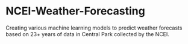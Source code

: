 # NCEI-Weather-Forecasting
 
Creating various machine learning models to predict weather forecasts based on 23+ years of data in Central Park collected by the NCEI.
